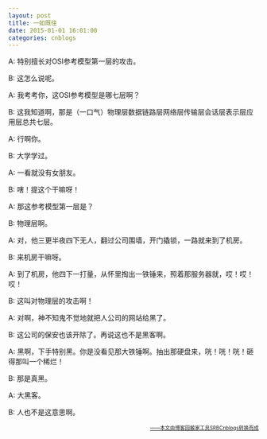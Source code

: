 ```yaml
---
layout: post
title: 一如既往
date: 2015-01-01 16:01:00
categories: cnblogs
---
```


<p>A: 特别擅长对OSI参考模型第一层的攻击。</p>
<p>B: 这怎么说呢。</p>
<p>A: 我考考你，这OSI参考模型是哪七层啊？</p>
<p>B: 这我知道啊，那是（一口气）物理层数据链路层网络层传输层会话层表示层应用层总共七层。</p>
<p>A: 行啊你。</p>
<p>B: 大学学过。</p>
<p>A: 一看就没有女朋友。</p>
<p>B: 嗐！提这个干嘛呀！</p>
<p>A: 那这参考模型第一层是？</p>
<p>B: 物理层啊。</p>
<p>A: 对，他三更半夜四下无人，翻过公司围墙，开门撬锁，一路就来到了机房。</p>
<p>B: 来机房干嘛呀。</p>
<p>A: 到了机房，他四下一打量，从怀里掏出一铁锤来，照着那服务器就，哎！哎！哎！</p>
<p>B: 这叫对物理层的攻击啊！</p>
<p>A: 对啊，神不知鬼不觉地就把人公司的网站给黑了。</p>
<p>B: 这公司的保安也该开除了。再说这也不是黑客啊。</p>
<p>A: 黑啊，下手特别黑。你是没看见那大铁锤啊。抽出那硬盘来，咣！咣！咣！砸得那叫一个稀烂！</p>
<p>B: 那是真黑。</p>
<p>A: 大黑客。</p>
<p>B: 人也不是这意思啊。</p>

<div align=right><a href="https://github.com/mlxy"><font size=1>——本文由博客园搬家工具SRBCnblogs转换而成</font></a></div>